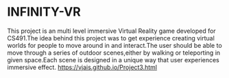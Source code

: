 # INFINITY-VR
This project is an multi level immersive Virtual Reality game developed for CS491.The idea behind this project was to get experience creating virtual worlds for people to move around in and interact.The user should be able to move through a series of outdoor scenes,either by walking or teleporting in given space.Each scene is designed in a unique way that user experiences immersive effect.
https://vjais.github.io/Project3.html
